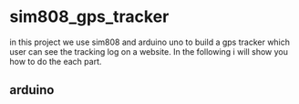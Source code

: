 # sim808_gps_tracker
in this project we use sim808 and arduino uno to build a gps tracker which user can see the tracking log on a website.
In the following i will show you how to do the each part.

## arduino
